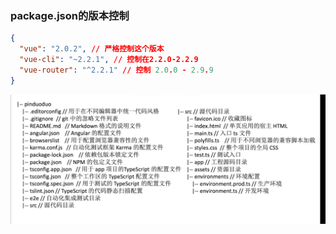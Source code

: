 <!--
 * @Description: 
 * @Version: 2.0
 * @Autor: zhang-jinghui
 * @Date: 2021-04-23 20:58:24
 * @LastEditors: zhang-jinghui
 * @LastEditTime: 2021-04-23 21:00:32
-->
### package.json的版本控制
```json
{
  "vue": "2.0.2", // 严格控制这个版本
  "vue-cli": "~2.2.1", // 控制在2.2.0-2.2.9
  "vue-router": "^2.2.1" // 控制 2.0.0 - 2.9.9
}
```

![image-20210423210818104](项目文件/image-20210423210818104.png)

